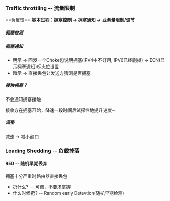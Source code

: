 ### Traffic throttling -- 流量限制
==负反馈==
**基本过程：拥塞控制 -> 拥塞通知 -> 业务量限制/调节**

##### 拥塞检测

##### 拥塞通知

- 明示 -> 回发一个Choke包说明拥塞(IPV4中不好用, IPV6已经删掉) -> ECN(显示拥塞通知)标志位设置
- 暗示 -> 直接丢包让发送方猜测是否拥塞

##### 接触拥塞？

不会通知拥塞接触

接收方在拥塞开始，降速一段时间后试探性地提升速度~

##### 调整
减速 -> 减小窗口

### Loading Shedding -- 负载掉落

#### RED -- 随机早期丢弃

拥塞十分严重时路由器直接丢包
- 扔什么? -- 可调，不要求掌握
- 什么时候扔? -- Random early Detevtion(随机早期检测)